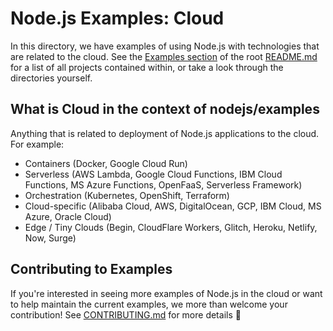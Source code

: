 # Node.js Examples: Cloud

In this directory, we have examples of using Node.js with technologies that are related to the cloud. See the [Examples section](../README.md#examples) of the root [README.md](../README.md) for a list of all projects contained within, or take a look through the directories yourself.

## What is Cloud in the context of nodejs/examples

Anything that is related to deployment of Node.js applications to the cloud. For example:

- Containers (Docker, Google Cloud Run)
- Serverless (AWS Lambda, Google Cloud Functions, IBM Cloud Functions, MS Azure Functions, OpenFaaS, Serverless Framework)
- Orchestration (Kubernetes, OpenShift, Terraform)
- Cloud-specific (Alibaba Cloud, AWS, DigitalOcean, GCP, IBM Cloud, MS Azure, Oracle Cloud)
- Edge / Tiny Clouds (Begin, CloudFlare Workers, Glitch, Heroku, Netlify, Now, Surge)

## Contributing to Examples

If you're interested in seeing more examples of Node.js in the cloud or want to help maintain the current examples, we more than welcome your contribution! See [CONTRIBUTING.md](../CONTRIBUTING.md) for more details 🤗
